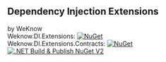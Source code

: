 ## Dependency Injection Extensions 
by WeKnow  
Weknow.DI.Extensions: [![NuGet](https://img.shields.io/nuget/v/Weknow.DI.Extensions.svg)](https://www.nuget.org/packages/Weknow.DI.Extensions/)  
Weknow.DI.Extensions.Contracts: [![NuGet](https://img.shields.io/nuget/v/Weknow.DI.Extensions.Contracts.svg)](https://www.nuget.org/packages/Weknow.DI.Extensions.Contracts/)  
[![.NET Build & Publish NuGet V2](https://github.com/weknow-network/Weknow-DI-Extensions/workflows/Deploy.yml/badge.svg)](https://github.com/weknow-network/Weknow-DI-Extensions/workflows/Deploy.yml)
